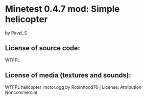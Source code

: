 Minetest 0.4.7 mod: Simple helicopter
=======================
by Pavel_S

License of source code:
-----------------------
WTFPL

License of media (textures and sounds):
---------------------------------------
WTFPL
helicopter_motor.ogg by  Robinhood76 | License: Attribution Noncommercial

